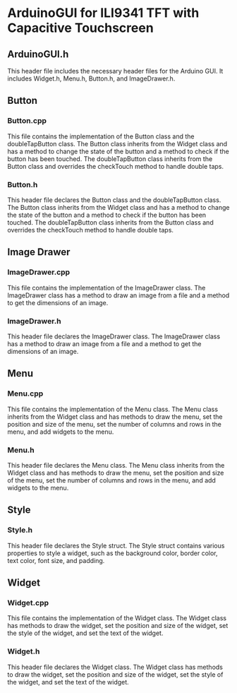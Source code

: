 # ArduinoGUI for ILI9341 TFT with Capacitive Touchscreen
## ArduinoGUI.h

This header file includes the necessary header files for the Arduino GUI. It includes Widget.h, Menu.h, Button.h, and ImageDrawer.h.

## Button

### Button.cpp

This file contains the implementation of the Button class and the doubleTapButton class. The Button class inherits from the Widget class and has a method to change the state of the button and a method to check if the button has been touched. The doubleTapButton class inherits from the Button class and overrides the checkTouch method to handle double taps.

### Button.h

This header file declares the Button class and the doubleTapButton class. The Button class inherits from the Widget class and has a method to change the state of the button and a method to check if the button has been touched. The doubleTapButton class inherits from the Button class and overrides the checkTouch method to handle double taps.

## Image Drawer

### ImageDrawer.cpp

This file contains the implementation of the ImageDrawer class. The ImageDrawer class has a method to draw an image from a file and a method to get the dimensions of an image.

### ImageDrawer.h

This header file declares the ImageDrawer class. The ImageDrawer class has a method to draw an image from a file and a method to get the dimensions of an image.

## Menu

### Menu.cpp

This file contains the implementation of the Menu class. The Menu class inherits from the Widget class and has methods to draw the menu, set the position and size of the menu, set the number of columns and rows in the menu, and add widgets to the menu.

### Menu.h

This header file declares the Menu class. The Menu class inherits from the Widget class and has methods to draw the menu, set the position and size of the menu, set the number of columns and rows in the menu, and add widgets to the menu.

## Style

### Style.h

This header file declares the Style struct. The Style struct contains various properties to style a widget, such as the background color, border color, text color, font size, and padding.

## Widget

### Widget.cpp

This file contains the implementation of the Widget class. The Widget class has methods to draw the widget, set the position and size of the widget, set the style of the widget, and set the text of the widget.

### Widget.h

This header file declares the Widget class. The Widget class has methods to draw the widget, set the position and size of the widget, set the style of the widget, and set the text of the widget.
